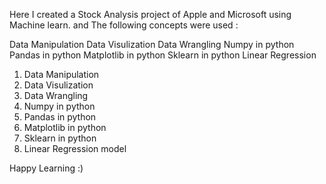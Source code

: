 Here I created a Stock Analysis project of Apple and Microsoft using Machine learn. and The following concepts were used :

Data Manipulation
Data Visulization
Data Wrangling
Numpy in python
Pandas in python
Matplotlib in python
Sklearn in python
Linear Regression 
1. Data Manipulation
2. Data Visulization
3. Data Wrangling
4. Numpy in python
5. Pandas in python
6. Matplotlib in python
7. Sklearn in python
8. Linear Regression model

Happy Learning :)

